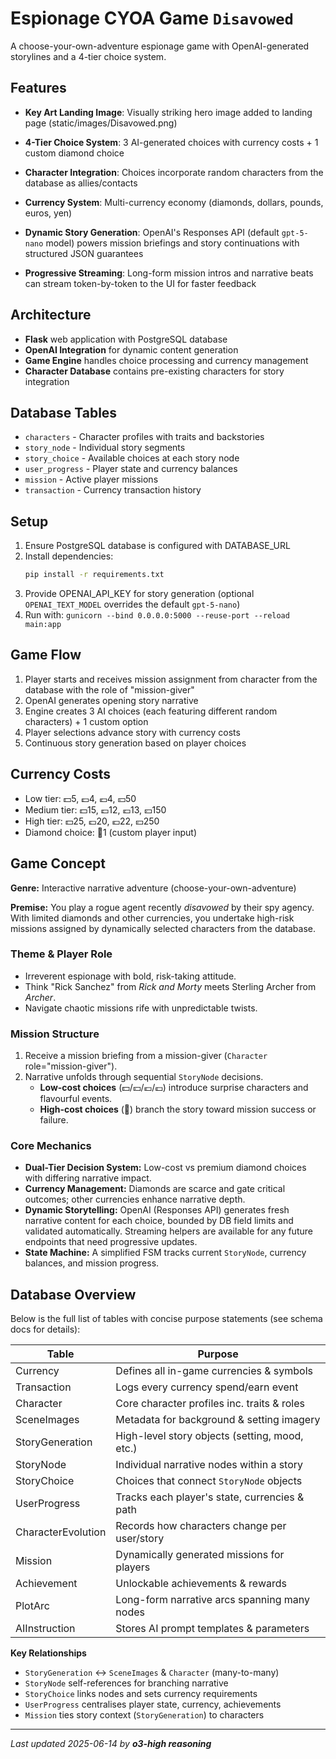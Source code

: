 <!-- Updated by o3-high reasoning on 2025-06-14 -->
# Espionage CYOA Game `Disavowed`

A choose-your-own-adventure espionage game with OpenAI-generated storylines and a 4-tier choice system.

## Features

- **Key Art Landing Image**: Visually striking hero image added to landing page (static/images/Disavowed.png)

- **4-Tier Choice System**: 3 AI-generated choices with currency costs + 1 custom diamond choice
- **Character Integration**: Choices incorporate random characters from the database as allies/contacts
- **Currency System**: Multi-currency economy (diamonds, dollars, pounds, euros, yen)
- **Dynamic Story Generation**: OpenAI's Responses API (default `gpt-5-nano` model) powers mission briefings and story continuations with structured JSON guarantees
- **Progressive Streaming**: Long-form mission intros and narrative beats can stream token-by-token to the UI for faster feedback

## Architecture

- **Flask** web application with PostgreSQL database
- **OpenAI Integration** for dynamic content generation
- **Game Engine** handles choice processing and currency management
- **Character Database** contains pre-existing characters for story integration

## Database Tables

- `characters` - Character profiles with traits and backstories
- `story_node` - Individual story segments
- `story_choice` - Available choices at each story node
- `user_progress` - Player state and currency balances
- `mission` - Active player missions
- `transaction` - Currency transaction history

## Setup

1. Ensure PostgreSQL database is configured with DATABASE_URL
2. Install dependencies:
   ```bash
   pip install -r requirements.txt
   ```
2. Provide OPENAI_API_KEY for story generation (optional `OPENAI_TEXT_MODEL` overrides the default `gpt-5-nano`)
3. Run with: `gunicorn --bind 0.0.0.0:5000 --reuse-port --reload main:app`

## Game Flow

1. Player starts and receives mission assignment from character from the database with the role of "mission-giver"
2. OpenAI generates opening story narrative
3. Engine creates 3 AI choices (each featuring different random characters) + 1 custom option
4. Player selections advance story with currency costs
5. Continuous story generation based on player choices

## Currency Costs

- Low tier: 💵5, 💷4, 💶4, 💴50
- Medium tier: 💵15, 💷12, 💶13, 💴150  
- High tier: 💵25, 💷20, 💶22, 💴250
- Diamond choice: 💎1 (custom player input)

## Game Concept

**Genre:** Interactive narrative adventure (choose-your-own-adventure)

**Premise:** You play a rogue agent recently *disavowed* by their spy agency. With limited diamonds and other currencies, you undertake high-risk missions assigned by dynamically selected characters from the database.

### Theme & Player Role
* Irreverent espionage with bold, risk-taking attitude.
* Think "Rick Sanchez" from *Rick and Morty* meets Sterling Archer from *Archer*.
* Navigate chaotic missions rife with unpredictable twists.

### Mission Structure
1. Receive a mission briefing from a mission-giver (`Character` role="mission-giver").
2. Narrative unfolds through sequential `StoryNode` decisions.
   * **Low-cost choices** (💵/💴/💶/💷) introduce surprise characters and flavourful events.
   * **High-cost choices** (💎) branch the story toward mission success or failure.

### Core Mechanics
* **Dual-Tier Decision System:** Low-cost vs premium diamond choices with differing narrative impact.
* **Currency Management:** Diamonds are scarce and gate critical outcomes; other currencies enhance narrative depth.
* **Dynamic Storytelling:** OpenAI (Responses API) generates fresh narrative content for each choice, bounded by DB field limits and validated automatically. Streaming helpers are available for any future endpoints that need progressive updates.
* **State Machine:** A simplified FSM tracks current `StoryNode`, currency balances, and mission progress.

## Database Overview

Below is the full list of tables with concise purpose statements (see schema docs for details):

| Table | Purpose |
|-------|---------|
| Currency | Defines all in-game currencies & symbols |
| Transaction | Logs every currency spend/earn event |
| Character | Core character profiles inc. traits & roles |
| SceneImages | Metadata for background & setting imagery |
| StoryGeneration | High-level story objects (setting, mood, etc.) |
| StoryNode | Individual narrative nodes within a story |
| StoryChoice | Choices that connect `StoryNode` objects |
| UserProgress | Tracks each player's state, currencies & path |
| CharacterEvolution | Records how characters change per user/story |
| Mission | Dynamically generated missions for players |
| Achievement | Unlockable achievements & rewards |
| PlotArc | Long-form narrative arcs spanning many nodes |
| AIInstruction | Stores AI prompt templates & parameters |

**Key Relationships**
* `StoryGeneration` ↔ `SceneImages` & `Character` (many-to-many)
* `StoryNode` self-references for branching narrative
* `StoryChoice` links nodes and sets currency requirements
* `UserProgress` centralises player state, currency, achievements
* `Mission` ties story context (`StoryGeneration`) to characters

---
*Last updated 2025-06-14 by **o3-high reasoning***